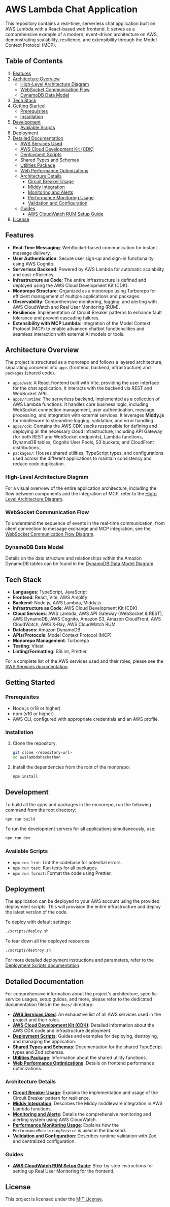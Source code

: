 # AWS Lambda Chat Application

This repository contains a real-time, serverless chat application built on AWS Lambda with a React-based web frontend. It serves as a comprehensive example of a modern, event-driven architecture on AWS, demonstrating scalability, resilience, and extensibility through the Model Context Protocol (MCP).

## Table of Contents

1.  [Features](#features)
2.  [Architecture Overview](#architecture-overview)
    *   [High-Level Architecture Diagram](#high-level-architecture-diagram)
    *   [WebSocket Communication Flow](#websocket-communication-flow)
    *   [DynamoDB Data Model](#dynamodb-data-model)
3.  [Tech Stack](#tech-stack)
4.  [Getting Started](#getting-started)
    *   [Prerequisites](#prerequisites)
    *   [Installation](#installation)
5.  [Development](#development)
    *   [Available Scripts](#available-scripts)
6.  [Deployment](#deployment)
7.  [Detailed Documentation](#detailed-documentation)
    *   [AWS Services Used](#aws-services-used)
    *   [AWS Cloud Development Kit (CDK)](#aws-cloud-development-kit-cdk)
    *   [Deployment Scripts](#deployment-scripts)
    *   [Shared Types and Schemas](#shared-types-and-schemas)
    *   [Utilities Package](#utilities-package)
    *   [Web Performance Optimizations](#web-performance-optimizations)
    *   [Architecture Details](#architecture-details)
        *   [Circuit Breaker Usage](#circuit-breaker-usage)
        *   [Middy Integration](#middy-integration)
        *   [Monitoring and Alerts](#monitoring-and-alerts)
        *   [Performance Monitoring Usage](#performance-monitoring-usage)
        *   [Validation and Configuration](#validation-and-configuration)
    *   [Guides](#guides)
        *   [AWS CloudWatch RUM Setup Guide](#aws-cloudwatch-rum-setup-guide)
8.  [License](#license)

## Features

*   **Real-Time Messaging**: WebSocket-based communication for instant message delivery.
*   **User Authentication**: Secure user sign-up and sign-in functionality using AWS Cognito.
*   **Serverless Backend**: Powered by AWS Lambda for automatic scalability and cost-efficiency.
*   **Infrastructure as Code**: The entire infrastructure is defined and deployed using the AWS Cloud Development Kit (CDK).
*   **Monorepo Structure**: Organized as a monorepo using Turborepo for efficient management of multiple applications and packages.
*   **Observability**: Comprehensive monitoring, logging, and alerting with AWS CloudWatch and Real User Monitoring (RUM).
*   **Resilience**: Implementation of Circuit Breaker patterns to enhance fault tolerance and prevent cascading failures.
*   **Extensibility with MCP Lambda**: Integration of the Model Context Protocol (MCP) to enable advanced chatbot functionalities and seamless interaction with external AI models or tools.

## Architecture Overview

The project is structured as a monorepo and follows a layered architecture, separating concerns into `apps` (frontend, backend, infrastructure) and `packages` (shared code).

*   `apps/web`: A React frontend built with Vite, providing the user interface for the chat application. It interacts with the backend via REST and WebSocket APIs.
*   `apps/runtime`: The serverless backend, implemented as a collection of AWS Lambda functions. It handles core business logic, including WebSocket connection management, user authentication, message processing, and integration with external services. It leverages **Middy.js** for middleware to streamline logging, validation, and error handling.
*   `apps/cdk`: Contains the AWS CDK stacks responsible for defining and deploying all the necessary cloud infrastructure, including API Gateway (for both REST and WebSocket endpoints), Lambda functions, DynamoDB tables, Cognito User Pools, S3 buckets, and CloudFront distributions.
*   `packages/`: Houses shared utilities, TypeScript types, and configurations used across the different applications to maintain consistency and reduce code duplication.

### High-Level Architecture Diagram

For a visual overview of the entire application architecture, including the flow between components and the integration of MCP, refer to the [High-Level Architecture Diagram](./docs/diagrams/ARCHITECTURE_DIAGRAM.md).

### WebSocket Communication Flow

To understand the sequence of events in the real-time communication, from client connection to message exchange and MCP integration, see the [WebSocket Communication Flow Diagram](./docs/diagrams/WEBSOCKET_FLOW_DIAGRAM.md).

### DynamoDB Data Model

Details on the data structure and relationships within the Amazon DynamoDB tables can be found in the [DynamoDB Data Model Diagram](./docs/diagrams/DATA_MODEL_DIAGRAM.md).

## Tech Stack

*   **Languages**: TypeScript, JavaScript
*   **Frontend**: React, Vite, AWS Amplify
*   **Backend**: Node.js, AWS Lambda, Middy.js
*   **Infrastructure as Code**: AWS Cloud Development Kit (CDK)
*   **Cloud Services**: AWS Lambda, AWS API Gateway (WebSocket & REST), AWS DynamoDB, AWS Cognito, Amazon S3, Amazon CloudFront, AWS CloudWatch, AWS X-Ray, AWS CloudWatch RUM
*   **Databases**: Amazon DynamoDB
*   **APIs/Protocols**: Model Context Protocol (MCP)
*   **Monorepo Management**: Turborepo
*   **Testing**: Vitest
*   **Linting/Formatting**: ESLint, Prettier

For a complete list of the AWS services used and their roles, please see the [AWS Services documentation](./docs/AWS_SERVICES.md).

## Getting Started

### Prerequisites

*   Node.js (v18 or higher)
*   npm (v10 or higher)
*   AWS CLI, configured with appropriate credentials and an AWS profile.

### Installation

1.  Clone the repository:
    ```bash
    git clone <repository-url>
    cd awslambdahackathon
    ```

2.  Install the dependencies from the root of the monorepo:
    ```bash
    npm install
    ```

## Development

To build all the apps and packages in the monorepo, run the following command from the root directory:

```bash
npm run build
```

To run the development servers for all applications simultaneously, use:

```bash
npm run dev
```

### Available Scripts

*   `npm run lint`: Lint the codebase for potential errors.
*   `npm run test`: Run tests for all packages.
*   `npm run format`: Format the code using Prettier.

## Deployment

The application can be deployed to your AWS account using the provided deployment scripts. This will provision the entire infrastructure and deploy the latest version of the code.

To deploy with default settings:
```bash
./scripts/deploy.sh
```

To tear down all the deployed resources:
```bash
./scripts/destroy.sh
```

For more detailed deployment instructions and parameters, refer to the [Deployment Scripts documentation](./docs/DEPLOYMENT_SCRIPTS.md).

## Detailed Documentation

For comprehensive information about the project's architecture, specific service usages, setup guides, and more, please refer to the dedicated documentation files in the `docs/` directory:

*   [**AWS Services Used**](./docs/AWS_SERVICES.md): An exhaustive list of all AWS services used in the project and their roles.
*   [**AWS Cloud Development Kit (CDK)**](./docs/CDK.md): Detailed information about the AWS CDK code and infrastructure deployment.
*   [**Deployment Scripts**](./docs/DEPLOYMENT_SCRIPTS.md): Guides and examples for deploying, destroying, and managing the application.
*   [**Shared Types and Schemas**](./docs/TYPES_PACKAGE.md): Documentation for the shared TypeScript types and Zod schemas.
*   [**Utilities Package**](./docs/UTILS_PACKAGE.md): Information about the shared utility functions.
*   [**Web Performance Optimizations**](./docs/WEB_PERFORMANCE.md): Details on frontend performance optimizations.

### Architecture Details

*   [**Circuit Breaker Usage**](./docs/architecture/CIRCUIT_BREAKER_USAGE.md): Explains the implementation and usage of the Circuit Breaker pattern for resilience.
*   [**Middy Integration**](./docs/architecture/MIDDY_INTEGRATION.md): Describes the Middy middleware integration in AWS Lambda functions.
*   [**Monitoring and Alerts**](./docs/architecture/MONITORING_AND_ALERTS.md): Details the comprehensive monitoring and alerting system using AWS CloudWatch.
*   [**Performance Monitoring Usage**](./docs/architecture/PERFORMANCE_MONITORING_USAGE.md): Explains how the `PerformanceMonitoringService` is used in the backend.
*   [**Validation and Configuration**](./docs/architecture/VALIDATION_AND_CONFIG.md): Describes runtime validation with Zod and centralized configuration.

### Guides

*   [**AWS CloudWatch RUM Setup Guide**](./docs/guides/RUM_SETUP.md): Step-by-step instructions for setting up Real User Monitoring for the frontend.

## License

This project is licensed under the [MIT License](./LICENSE).
